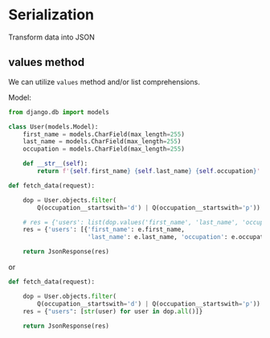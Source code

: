 # Serialization 

Transform data into JSON

## values method

We can utilize `values` method and/or list comprehensions.  

Model:

```python
from django.db import models

class User(models.Model):
    first_name = models.CharField(max_length=255)
    last_name = models.CharField(max_length=255)
    occupation = models.CharField(max_length=255)

    def __str__(self):
        return f'{self.first_name} {self.last_name} {self.occupation}'
```

```python
def fetch_data(request):

    dop = User.objects.filter(
        Q(occupation__startswith='d') | Q(occupation__startswith='p'))

    # res = {'users': list(dop.values('first_name', 'last_name', 'occupation'))}
    res = {'users': [{'first_name': e.first_name,
                      'last_name': e.last_name, 'occupation': e.occupation} for e in dop]}

    return JsonResponse(res)
```

or 

```python
def fetch_data(request):

    dop = User.objects.filter(
        Q(occupation__startswith='d') | Q(occupation__startswith='p'))
    res = {"users": [str(user) for user in dop.all()]}

    return JsonResponse(res)
```
